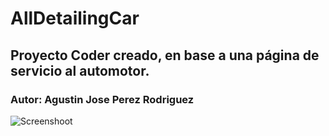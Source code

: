 # AllDetailingCar
## Proyecto Coder creado, en base a una página de servicio al automotor.
### Autor: Agustin Jose Perez Rodriguez

![Screenshoot](https://huuntersg.github.io/Proyecto-Final-con-sass/blob/master/imgs/screenshot.png)
